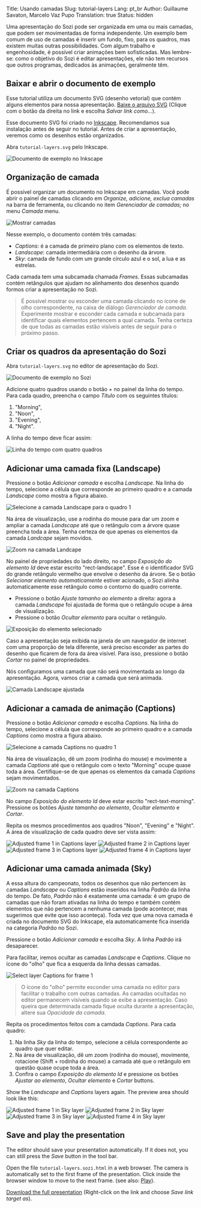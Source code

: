 Title: Usando camadas
Slug: tutorial-layers
Lang: pt_br
Author: Guillaume Savaton, Marcelo Vaz Pupo
Translation: true
Status: hidden

Uma apresentação do Sozi pode ser organizada em uma ou mais camadas, que podem ser movimentadas de forma independente.
Um exemplo bem comum de uso de camadas é inserir um fundo, fixo, para os quadros,
mas existem muitas outras possibilidades.
Com algum trabalho e engenhosidade, é possível criar animações bem sofisticadas.
Mas lembre-se: como o objetivo do Sozi é editar apresentações,
ele não tem recursos que outros programas, dedicados às animações, geralmente têm.

Baixar e abrir o documento de exemplo
-------------------------------------

Esse tutorial utiliza um documento SVG (desenho vetorial) que contém alguns elementos para nossa apresentação.
[Baixe o arquivo SVG](https://github.com/senshu/Sozi/raw/master/samples/tutorial-layers.svg)
(Clique com o botão da direita no link e escolha *Salvar link como...*).

Esse documento SVG foi criado no [Inkscape](https://inkscape.org).
Recomendamos sua instalação antes de seguir no tutorial.
Antes de criar a apresentação, veremos como os desenhos estão organizados.

Abra `tutorial-layers.svg` pelo Inkscape.

![Documento de exemplo no Inkscape](|filename|/images/tutorial-layers/sozi-layers-tutorial-screenshot-01.png)

Organização de camada
---------------------

É possível organizar um documento no Inkscape em camadas.
Você pode abrir o painel de camadas clicando em *Organize, adicione, exclua camadas* na barra de ferramenta,
ou clicando no item *Gerenciador de camadas;* no menu *Camada* menu.

![Mostrar camadas](|filename|/images/tutorial-layers/sozi-layers-tutorial-screenshot-02.png)

Nesse exemplo, o documento contém três camadas:

* *Captions*: é a camada de primeiro plano com os elementos de texto.
* *Landscape*: camada intermediária com o desenho da árvore.
* *Sky*: camada de fundo com um grande círculo azul e o sol, a lua e as estrelas.

Cada camada tem uma subcamada chamada *Frames*. Essas subcamadas contém retângulos
que ajudam no alinhamento dos desenhos quando formos criar a apresentação no Sozi.

> É possível mostrar ou esconder uma camada clicando no ícone de olho correspondente, na caixa de diálogo *Gerenciador de camada*.
> Experimente mostrar e esconder cada camada e subcamada para identificar quais elementos pertencem a qual camada.
> Tenha certeza de que todas as camadas estão visíveis antes de seguir para o próximo passo.

Criar os quadros da apresentação do Sozi
----------------------------------------

Abra `tutorial-layers.svg` no editor de apresentação do Sozi.

![Documento de exemplo no Sozi](|filename|/images/tutorial-layers/sozi-layers-tutorial-screenshot-03.png)

Adicione quatro quadros usando o botão *+* no painel da linha do tempo.
Para cada quadro, preencha o campo *Título* com os seguintes títulos:

1. "Morning",
2. "Noon",
3. "Evening",
4. "Night".

A linha do tempo deve ficar assim:

![Linha do tempo com quatro quadros](|filename|/images/tutorial-layers/sozi-layers-tutorial-screenshot-04.png)

Adicionar uma camada fixa (Landscape)
------------------------------------

Pressione o botão *Adicionar camada* e escolha *Landscape*.
Na linha do tempo, selecione a célula que corresponde ao primeiro quadro
e a camada *Landscape* como mostra a figura abaixo.

![Selecione a camada Landscape para o quadro 1](|filename|/images/tutorial-layers/sozi-layers-tutorial-screenshot-05.png)

Na área de visualização, use a rodinha do mouse para dar um zoom e ampliar a camada *Landscape*
até que o retângulo com a árvore quase preencha toda a área.
Tenha certeza de que apenas os elementos da camada *Landcape* sejam movidos.

![Zoom na camada Landcape](|filename|/images/tutorial-layers/sozi-layers-tutorial-screenshot-06.png)

No painel de propriedades do lado direito, no campo *Exposição do elemento Id* deve estar escrito
"rect-landscape".
Esse é o identificador SVG do grande retângulo vermelho que envolve o desenho da árvore.
Se o botão *Selecionar elemento automaticamente* estiver acionado, o Sozi alinha automaticamente
esse retângulo como o contorno do quadro corrente.

* Pressione o botão *Ajuste tamanho ao elemento* a direita: agora a camada *Landscape* foi
  ajustada de forma que o retângulo ocupe a área de visualização.
* Pressione o botão *Ocultar elemento* para ocultar o retângulo.

![Exposição do elemento selecionado](|filename|/images/tutorial-layers/sozi-layers-tutorial-screenshot-07.png)

Caso a apresentação seja exibida na janela de um navegador de internet com uma proporção de tela diferente,
será preciso esconder as partes do desenho que ficarem de fora da área visível.
Para isso, pressione o botão *Cortar* no painel de propriedades.

Nós configuramos uma camada que não será movimentada ao longo da apresentação.
Agora, vamos criar a camada que será animada.

![Camada Landscape ajustada](|filename|/images/tutorial-layers/sozi-layers-tutorial-screenshot-08.png)

Adicionar a camada de animação (Captions)
----------------------------------------

Pressione o botão *Adicionar camada* e escolha *Captions*.
Na linha do tempo, selecione a célula que corresponde ao primeiro quadro
e a camada *Captions* como mostra a figura abaixo.

![Selecione a camada Captions no quadro 1](|filename|/images/tutorial-layers/sozi-layers-tutorial-screenshot-09.png)

Na área de visualização, dê um zoom (rodinha do mouse) e movimente a camada *Captions*
até que o retângulo com o texto "Morning" ocupe quase toda a área.
Certifique-se de que apenas os elementos da camada *Captions* sejam movimentados.

![Zoom na camada Captions](|filename|/images/tutorial-layers/sozi-layers-tutorial-screenshot-10.png)

No campo *Exposição do elemento Id* deve estar escrito "rect-text-morning".
Pressione os botões *Ajuste tamanho ao elemento*, *Ocultar elemento* e *Cortar*.

Repita os mesmos procedimentos aos quadros "Noon", "Evening" e "Night".
A área de visualização de cada quadro deve ser vista assim:

![Adjusted frame 1 in Captions layer](|filename|/images/tutorial-layers/sozi-layers-tutorial-screenshot-11.png)
![Adjusted frame 2 in Captions layer](|filename|/images/tutorial-layers/sozi-layers-tutorial-screenshot-12.png)
![Adjusted frame 3 in Captions layer](|filename|/images/tutorial-layers/sozi-layers-tutorial-screenshot-13.png)
![Adjusted frame 4 in Captions layer](|filename|/images/tutorial-layers/sozi-layers-tutorial-screenshot-14.png)

Adicionar uma camada animada (Sky)
--------------------------------

A essa altura do campeonato, todos os desenhos que não pertencem às camadas *Landscape* ou *Captions*
estão inseridos na linha *Padrão* da linha do tempo.
De fato, *Padrão* não é exatamente uma camada: é um grupo de camadas que não foram ativadas na linha do tempo
e também contém elementos que não pertencem a nenhuma camada (pode acontecer, mas sugerimos que evite que isso aconteça).
Toda vez que uma nova camada é criada no documento SVG do Inkscape, ela automaticamente fica inserida
na categoria *Padrão* no Sozi.

Pressione o botão *Adicionar camada* e escolha *Sky*.
A linha *Padrão* irá desaparecer.

Para facilitar, iremos ocultar as camadas *Landscape* e *Captions*.
Clique no ícone do "olho" que fica a esquerda da linha dessas camadas.

![Select layer Captions for frame 1](|filename|/images/tutorial-layers/sozi-layers-tutorial-screenshot-15.png)

> O ícone do "olho" permite esconder uma camada no editor para facilitar o trabalho com outras camadas.
> As camadas ocultadas no editor permanecem visíveis quando se exibe a apresentação.
> Caso queira que determinada camada fique oculta durante a apresentação, altere sua *Opacidade da camada*.

Repita os procedimentos feitos com a camdada *Captions*.
Para cada quadro:

1. Na linha *Sky* da linha do tempo, selecione a célula correspondente ao quadro que quer editar.
2. Na área de visualização, dê um zoom (rodinha do mouse), movimente, rotacione (Shift + rodinha do mouse) a camada até que
o retângulo em questão quase ocupe toda a área.
3. Confira o campo *Exposição do elemento Id* e pressione os botões *Ajustar ao elemento*, *Ocultar elemento* e *Cortar* buttons.

Show the *Landscape* and *Captions* layers again.
The preview area should look like this:

![Adjusted frame 1 in Sky layer](|filename|/images/tutorial-layers/sozi-layers-tutorial-screenshot-16.png)
![Adjusted frame 2 in Sky layer](|filename|/images/tutorial-layers/sozi-layers-tutorial-screenshot-17.png)
![Adjusted frame 3 in Sky layer](|filename|/images/tutorial-layers/sozi-layers-tutorial-screenshot-18.png)
![Adjusted frame 4 in Sky layer](|filename|/images/tutorial-layers/sozi-layers-tutorial-screenshot-19.png)

Save and play the presentation
------------------------------

The editor should save your presentation automatically.
If it does not, you can still press the *Save* button in the tool bar.

Open the file `tutorial-layers.sozi.html` in a web browser.
The camera is automatically set to the first frame of the presentation.
Click inside the browser window to move to the next frame.
(see also: [Play](|filename|play.md)).

[Download the full presentation](https://github.com/senshu/Sozi/raw/master/samples/tutorial-layers.sozi.html)
(Right-click on the link and choose *Save link target as*).
